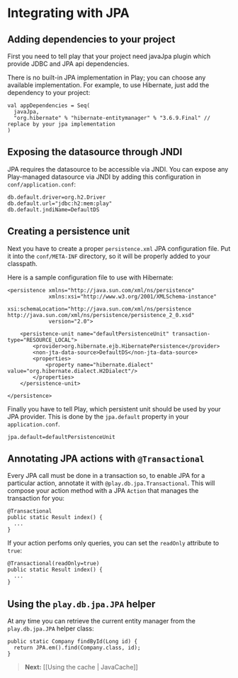 <!--- Copyright (C) 2009-2013 Typesafe Inc. <http://www.typesafe.com> -->
# Integrating with JPA

## Adding dependencies to your project

First you need to tell play that your project need javaJpa plugin which provide JDBC and JPA api dependencies.

There is no built-in JPA implementation in Play; you can choose any available implementation. For example, to use Hibernate, just add the dependency to your project:

```
val appDependencies = Seq(
  javaJpa,
  "org.hibernate" % "hibernate-entitymanager" % "3.6.9.Final" // replace by your jpa implementation
)
```

## Exposing the datasource through JNDI

JPA requires the datasource to be accessible via JNDI. You can expose any Play-managed datasource via JNDI by adding this configuration in `conf/application.conf`:

```
db.default.driver=org.h2.Driver
db.default.url="jdbc:h2:mem:play"
db.default.jndiName=DefaultDS
```

## Creating a persistence unit

Next you have to create a proper `persistence.xml` JPA configuration file. Put it into the `conf/META-INF` directory, so it will be properly added to your classpath.

Here is a sample configuration file to use with Hibernate:

```
<persistence xmlns="http://java.sun.com/xml/ns/persistence"
             xmlns:xsi="http://www.w3.org/2001/XMLSchema-instance"
             xsi:schemaLocation="http://java.sun.com/xml/ns/persistence http://java.sun.com/xml/ns/persistence/persistence_2_0.xsd"
             version="2.0">

    <persistence-unit name="defaultPersistenceUnit" transaction-type="RESOURCE_LOCAL">
        <provider>org.hibernate.ejb.HibernatePersistence</provider>
        <non-jta-data-source>DefaultDS</non-jta-data-source>
        <properties>
            <property name="hibernate.dialect" value="org.hibernate.dialect.H2Dialect"/>
        </properties>
    </persistence-unit>

</persistence>
```

Finally you have to tell Play, which persistent unit should be used by your JPA provider. This is done by the `jpa.default` property in your `application.conf`.

```
jpa.default=defaultPersistenceUnit
```

## Annotating JPA actions with `@Transactional`

Every JPA call must be done in a transaction so, to enable JPA for a particular action, annotate it with `@play.db.jpa.Transactional`. This will compose your action method with a JPA `Action` that manages the transaction for you:

```
@Transactional
public static Result index() {
  ...
}
```

If your action perfoms only queries, you can set the `readOnly` attribute to `true`:

```
@Transactional(readOnly=true)
public static Result index() {
  ...
}
```

## Using the `play.db.jpa.JPA` helper

At any time you can retrieve the current entity manager from the `play.db.jpa.JPA` helper class:

```
public static Company findById(Long id) {
  return JPA.em().find(Company.class, id);
}
```

> **Next:** [[Using the cache | JavaCache]]
